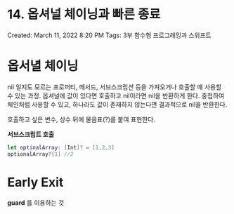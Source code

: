 # 14. 옵셔널 체이닝과 빠른 종료

Created: March 11, 2022 8:20 PM
Tags: 3부 함수형 프로그래밍과 스위프트

# 옵서녈 체이닝

nil 일지도 모르는 프로퍼티, 메서드, 서브스크립션 등을 가져오거나 호출할 때 사용할 수 있는 과정. 옵셔널에 값이 있다면 호출하고 nil이라면 nil을 반환하게 한다. 중첩하여 체인처럼 사용할 수 있고, 하나라도 값이 존재하지 않는다면 결과적으로 nil을 반환한다.

호출하고 싶은 변수, 상수 뒤에 물음표(?)를 붙여 표현한다. 

**서브스크립트 호출**

```swift
let optinalArray: [Int]? = [1,2,3]
optionalArray?[1] //2
```

# Early Exit

**guard** 를 이용하는 것